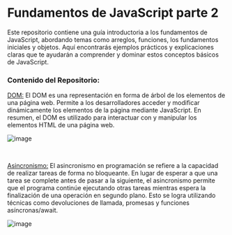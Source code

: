 # Fundamentos de JavaScript parte 2

Este repositorio contiene una guía introductoria a los fundamentos de JavaScript, abordando temas como arreglos, funciones, los fundamentos iniciales y objetos. Aquí encontrarás ejemplos prácticos y explicaciones claras que te ayudarán a comprender y dominar estos conceptos básicos de JavaScript.
<br>

<h3>Contenido del Repositorio:</h3>

<a href= https://github.com/Einarr07/Aplicaciones_web/tree/fundamentos-parte-dos/DOM>DOM:</a> El DOM es una representación en forma de árbol de los elementos de una página web. Permite a los desarrolladores acceder y modificar dinámicamente los elementos de la página mediante JavaScript. En resumen, el DOM es utilizado para interactuar con y manipular los elementos HTML de una página web.

![image](https://github.com/Einarr07/Aplicaciones_web/assets/96399138/fc390b7b-7b75-489d-b389-8d6301562806)

<br>

<a href= https://github.com/Einarr07/Aplicaciones_web/tree/fundamentos-parte-dos/Asincronismo>Asincronismo:</a> El asincronismo en programación se refiere a la capacidad de realizar tareas de forma no bloqueante. En lugar de esperar a que una tarea se complete antes de pasar a la siguiente, el asincronismo permite que el programa continúe ejecutando otras tareas mientras espera la finalización de una operación en segundo plano. Esto se logra utilizando técnicas como devoluciones de llamada, promesas y funciones asíncronas/await.

![image](https://github.com/Einarr07/Aplicaciones_web/assets/96399138/e64357f8-4c59-4f10-8c2e-f6832aaa14cd)
